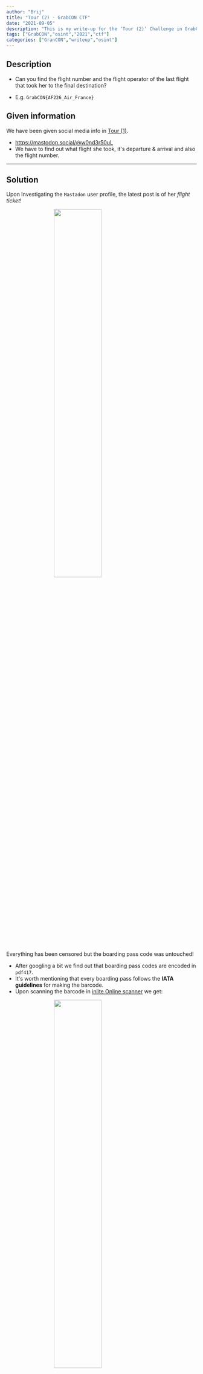 ```yaml
---
author: "Brij"
title: "Tour (2) - GrabCON CTF"
date: "2021-09-05"
description: "This is my write-up for the ‘Tour (2)’ Challenge in GrabCON CTF 2021"
tags: ["GrabCON","osint","2021","ctf"]
categories: ["GranCON","writeup","osint"]
---
```


<!-- gist of the writeip -->
## Description
- Can you find the flight number and the flight operator of the last flight that took her to the final destination?

- E.g. `GrabCON{AF226_Air_France}`

<!-- analysis/detailed explanation split into sections -->
## Given information

We have been given social media info in [Tour (1)](https://1nf1n1ty.team/blog/posts/writeups/grabcon/2021/thetour1/).

- <https://mastodon.social/@w0nd3r50uL>  
- We have to find out what flight she took, it's departure & arrival and also the flight number.
<!-- if you need a horizontal divider line -->
---

## Solution

Upon Investigating the `Mastadon` user profile, the latest post is of her *flight ticket*!


<img style = "display:block;margin-left:auto;margin-right:auto;width:50%;" src="https://i.imgur.com/oO7SAaf.png" width="250">

Everything has been censored but the boarding pass code was untouched!

- After googling a bit we find out that boarding pass codes are encoded in `pdf417`.
- It's worth mentioning that every boarding pass follows the **IATA guidelines** for making the barcode.
- Upon scanning the barcode in [inlite Online scanner](https://online-barcode-reader.inliteresearch.com/) we get:

<img style = "display:block;margin-left:auto;margin-right:auto;width:50%;" src="https://i.imgur.com/PHlYTPX.png" width="250">

* We see that the "BEGIST" is the codes for departure airport & arrival airport.
  * BEG = Departure Airport: `Belgrade Nikola Tesla Airport (BEG)`
  * IST = Arrival Airport: `Istanbul Airport (IST)`
* JU 0802: Flight code

Googling the flight code, we find the flight carrier: `Air Serbia`!

---
<!-- end with the flag -->
## Flag

The flag thus obtained is: `GrabCON{JU802_Air_Serbia}`

*Thank you for reading! Happy hacking!* ~ Brij
